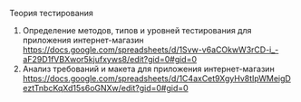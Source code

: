 Теория тестирования

1. Определение методов, типов и уровней тестирования для приложения интернет-магазин
https://docs.google.com/spreadsheets/d/1Svw-v6aCOkwW3rCD-i_-aF29D1fVBXwor5kjufxyws8/edit?gid=0#gid=0
2. Анализ требований и макета для приложения интернет-магазин
https://docs.google.com/spreadsheets/d/1C4axCet9XgyHv8tIpWMeigDeztTnbcKqXd15s6oGNXw/edit?gid=0#gid=0
